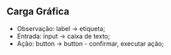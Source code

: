 ## Carga Gráfica
- Observação: label -> etiqueta;
- Entrada: input -> caixa de texto;
- Ação: button -> button - confirmar, executar ação;


